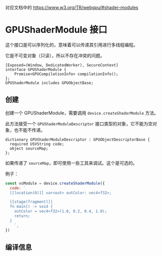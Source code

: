 对应文档中的 https://www.w3.org/TR/webgpu/#shader-modules

# GPUShaderModule 接口

这个接口是可以序列化的，意味着可以传递其引用进行多线程编程。

它是不可变对象（只读），所以不存在冲突的问题。

``` web-idl
[Exposed=(Window, DedicatedWorker), SecureContext]
interface GPUShaderModule {
	Promise<GPUCompilationInfo> compilationInfo();
};
GPUShaderModule includes GPUObjectBase;
```



## 创建

创建一个 GPUShaderModule，需要调用 `device.createShaderModule` 方法。

此方法接受一个 `GPUShaderModuleDescriptor` 接口类型的对象，它不能为空对象，也不能不传递。

``` web-idl
dictionary GPUShaderModuleDescriptor : GPUObjectDescriptorBase {
  required USVString code;
  object sourceMap;
};
```

如果传递了 `sourceMap`，即可使用一些工具来调试。这个是可选的。

例子：

``` js
const vsModule = device.createShaderModule({
  code: `
  [[location(0)]] var<out> outColor: vec4<f32>;

  [[stage(fragment)]]
  fn main() -> void {
    outColor = vec4<f32>(1.0, 0.2, 0.4, 1.0);
    return;
  }
	`,
})
```





## 编译信息



